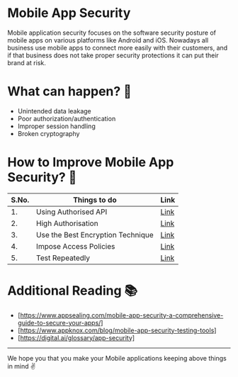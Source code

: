# Mobile App Security

Mobile application security focuses on the software security posture of mobile apps on various platforms like Android and iOS. Nowadays all business use mobile apps to connect more easily with their customers, and if that business does not take proper security protections it can put their brand at risk.

# What can happen? :raising_hand:
- Unintended data leakage
- Poor authorization/authentication
- Improper session handling
- Broken cryptography

# How to Improve Mobile App Security? :thinking:
|S.No.|Things to do|Link|
|----|-----|-----|
|1.|Using Authorised API|[Link](https://www.youtube.com/watch?v=6wRuKgjbBVU)|
|2.|High Authorisation  |[Link](https://www.tripwire.com/state-of-security/security-data-protection/cyber-security/u2f-next-generation-2-factor-authentication/)|
|3.|Use the Best Encryption Technique      |[Link](https://www.youtube.com/watch?v=U_vrgW_YMDs)|
|4.|Impose Access Policies                 |[Link](https://www.youtube.com/watch?v=weBOwG9cuZ0)|
|5.|Test Repeatedly                        |[Link](https://www.youtube.com/watch?v=TV7904ZvrxE)|

# Additional Reading :books:
* [https://www.appsealing.com/mobile-app-security-a-comprehensive-guide-to-secure-your-apps/]
* [https://www.appknox.com/blog/mobile-app-security-testing-tools]
* [https://digital.ai/glossary/app-security]

<hr>

We hope you that you make your Mobile applications keeping above things in mind :v:

